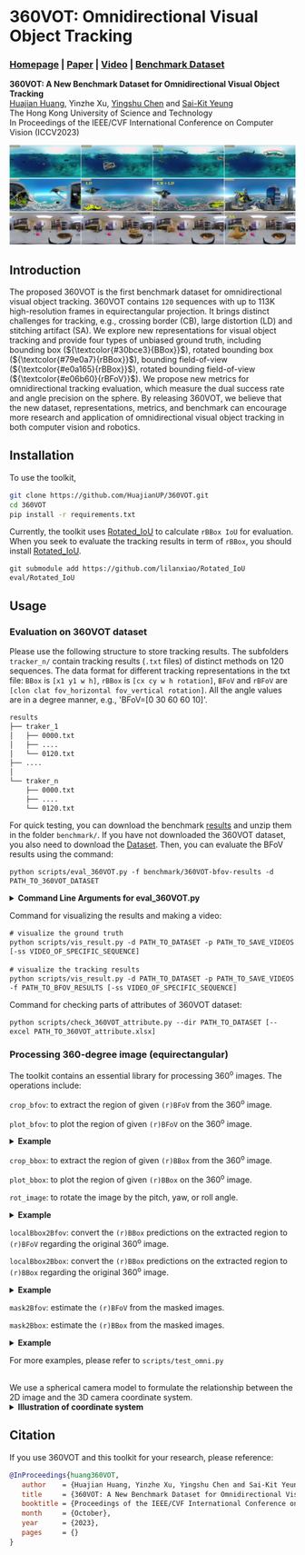# 360VOT: Omnidirectional Visual Object Tracking
### [Homepage](https://360vot.hkustvgd.com/) | [Paper](https://arxiv.org/abs/2307.14630) | [Video]() | [Benchmark Dataset]()

**360VOT: A New Benchmark Dataset for Omnidirectional Visual Object Tracking** <br>
[Huajian Huang](https://huajianup.github.io), Yinzhe Xu, [Yingshu Chen](https://chenyingshu.github.io) and [Sai-Kit Yeung](https://saikit.org/) <br>
The Hong Kong University of Science and Technology <br>
In Proceedings of the IEEE/CVF International Conference on Computer Vision (ICCV2023) <br>


![image](asset/teaser.jpg "360VOT")

## Introduction
The proposed 360VOT is the first benchmark dataset for omnidirectional visual object tracking. 360VOT contains `120` sequences with up to 113K high-resolution frames in equirectangular projection. It brings distinct challenges for tracking, e.g., crossing border (CB), large distortion (LD) and stitching artifact (SA). We explore new representations for visual object tracking and provide four types of unbiased ground truth, including bounding box (${\textcolor{#30bce3}{BBox}}$), rotated bounding box (${\textcolor{#79e0a7}{rBBox}}$), bounding field-of-view (${\textcolor{#e0a165}{rBBox}}$), rotated bounding field-of-view (${\textcolor{#e06b60}{rBFoV}}$). We propose new metrics for omnidirectional tracking evaluation, which measure the dual success rate and angle precision on the sphere. By releasing 360VOT, we believe that the new dataset, representations, metrics, and benchmark can encourage more research and application of omnidirectional visual object tracking in both computer vision and robotics.

## Installation
To use the toolkit,
```Bash
git clone https://github.com/HuajianUP/360VOT.git
cd 360VOT
pip install -r requirements.txt
```

Currently, the toolkit uses [Rotated_IoU](https://github.com/lilanxiao/Rotated_IoU) to calculate `rBBox IoU` for evaluation. When you seek to evaluate the tracking results in term of `rBBox`, you should install [Rotated_IoU](https://github.com/lilanxiao/Rotated_IoU).
```
git submodule add https://github.com/lilanxiao/Rotated_IoU eval/Rotated_IoU
```

## Usage

### Evaluation on 360VOT dataset
Please use the following structure to store tracking results. The subfolders `tracker_n/` contain tracking results (`.txt` files) of distinct methods on 120 sequences. The data format for different tracking representations in the txt file: `BBox` is `[x1 y1 w h]`, `rBBox` is `[cx cy w h rotation]`, `BFoV` and `rBFoV` are `[clon clat fov_horizontal fov_vertical rotation]`. All the angle values are in a degree manner, e.g., 'BFoV=[0 30 60 60 10]'.

```
results
├── traker_1
│   ├── 0000.txt
│   ├── ....
│   └── 0120.txt
├── ....
│
└── traker_n
    ├── 0000.txt
    ├── ....
    └── 0120.txt
```

For quick testing, you can download the benchmark [results](https://hkustconnect-my.sharepoint.com/:u:/g/personal/hhuangbg_connect_ust_hk/EV8bjxyaFXVMtByTf95ttWIB4IQSRz3qfM9zZ-NCzFIbrQ?e=XgqgHQ) and unzip them in the folder `benchmark/`. If you have not downloaded the 360VOT dataset, you also need to download the [Dataset](). Then, you can evaluate the BFoV results using the command:

```
python scripts/eval_360VOT.py -f benchmark/360VOT-bfov-results -d PATH_TO_360VOT_DATASET
```



<details>
<summary><span style="font-weight: bold;">Command Line Arguments for eval_360VOT.py</span></summary>

| Args             | Meaning       |
| :-------------: | ------------- |
| -d / --dataset_dir| Path to 360VOT dataset. |
| -b / --bbox_dir   | Specify the path to the bbox results when you evaluate the results in bbox. |
| -rb / --rbbox_dir | Specify the path to the rbbox results when you evaluate the results in rbbox. |
| -f / --bfov_dir   | Specify the path to the bfov results when you evaluate the results in bfov. |
| -rf / --rbbox_dir | Specify the path to the rbfov results when you evaluate the results in rbfov. |
| -a / --attribute | Specify the path to the 360VOT_attribute.xlsx, when you evaluate the results regarding different attributes. |
| -v / --show_video_level | Print metrics in detail. |
| -p / --plot_curve | Plot the curves of metrics. |
| -s / --save_path | Specify the path to save the figure of metrics. |

</details>

Command for visualizing the results and making a video:
```
# visualize the ground truth
python scripts/vis_result.py -d PATH_TO_DATASET -p PATH_TO_SAVE_VIDEOS [-ss VIDEO_OF_SPECIFIC_SEQUENCE]

# visualize the tracking results
python scripts/vis_result.py -d PATH_TO_DATASET -p PATH_TO_SAVE_VIDEOS -f PATH_TO_BFOV_RESULTS [-ss VIDEO_OF_SPECIFIC_SEQUENCE]
```

Command for checking parts of attributes of 360VOT dataset:
```
python scripts/check_360VOT_attribute.py --dir PATH_TO_DATASET [--excel PATH_TO_360VOT_attribute.xlsx]
```
### Processing 360-degree image (equirectangular)
The toolkit contains an essential library for processing 360<sup>o</sup> images. The operations include:

`crop_bfov`: to extract the region of given `(r)BFoV` from the 360<sup>o</sup> image.

`plot_bfov`: to plot the region of given `(r)BFoV` on the 360<sup>o</sup> image.

<details>
<summary><span style="font-weight: bold;">Example</span></summary>
    
![image](asset/comparison_of_bfov.jpg)
    
</details>

`crop_bbox`: to extract the region of given `(r)BBox` from the 360<sup>o</sup> image.

`plot_bbox`: to plot the region of given `(r)BBox` on the 360<sup>o</sup> image.

`rot_image`: to rotate the image by the pitch, yaw, or roll angle. 
<details>
<summary><span style="font-weight: bold;">Example</span></summary>
 
![image](asset/rotating_360_image.jpg)
    
</details>

`localBbox2Bfov`: convert the `(r)BBox` predictions on the extracted region to `(r)BFoV` regarding the original 360<sup>o</sup> image.

`localBbox2Bbox`: convert the `(r)BBox` predictions on the extracted region to `(r)BBox` regarding the original 360<sup>o</sup> image.
<details>
<summary><span style="font-weight: bold;">Example</span></summary>
 
![image](asset/360VOT_framework.jpg "framework")

</details>

`mask2Bfov`: estimate the `(r)BFoV` from the masked images.

`mask2Bbox`: estimate the `(r)BBox` from the masked images.
<details>
<summary><span style="font-weight: bold;">Example</span></summary>
 
![image](asset/mask2anno.jpg "mask2anno")

</details>

For more examples, please refer to `scripts/test_omni.py`

<br>
We use a spherical camera model to formulate the relationship between the 2D image and the 3D camera coordinate system. 
<details>
<summary><span style="font-weight: bold;">Illustration of coordinate system</span></summary>
 
<img src="asset/coordinate.jpg" alt="coordinate system" width="80%"/>

Image Credit: [360VO](https://huajianup.github.io/research/360VO/)
</details>


## Citation
If you use 360VOT and this toolkit for your research, please reference:
```bibtex
@InProceedings{huang360VOT,
   author    = {Huajian Huang, Yinzhe Xu, Yingshu Chen and Sai-Kit Yeung},
   title     = {360VOT: A New Benchmark Dataset for Omnidirectional Visual Object Tracking},
   booktitle = {Proceedings of the IEEE/CVF International Conference on Computer Vision (ICCV)},
   month     = {October},
   year      = {2023},
   pages     = {}
}
```
 
